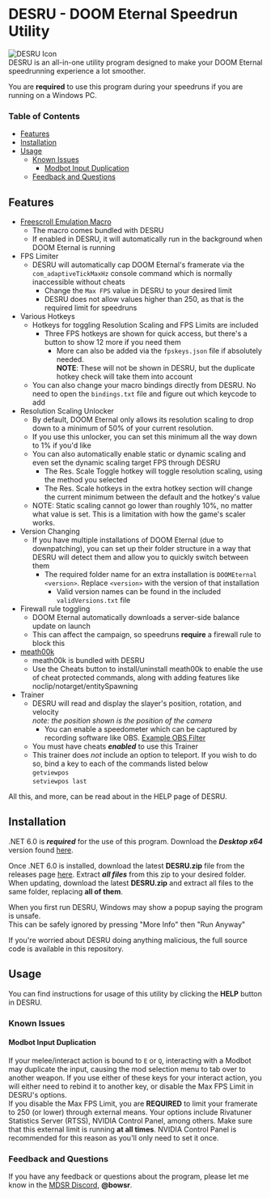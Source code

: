 # DESRU - DOOM Eternal Speedrun Utility
![DESRU Icon](https://user-images.githubusercontent.com/26034933/191414580-21e0c691-cf32-43c3-b45a-a48bc0b234b6.png)  
DESRU is an all-in-one utility program designed to make your DOOM Eternal speedrunning experience a lot smoother.

You are **required** to use this program during your speedruns if you are running on a Windows PC.

### Table of Contents
- [Features](https://github.com/bowsr/DESRU#features)
- [Installation](https://github.com/bowsr/DESRU#installation)
- [Usage](https://github.com/bowsr/DESRU#usage)
  - [Known Issues](https://github.com/bowsr/DESRU#known-issues)
    - [Modbot Input Duplication](https://github.com/bowsr/DESRU#modbot-input-duplication)
  - [Feedback and Questions](https://github.com/bowsr/DESRU#feedback-and-questions)

## Features
- [Freescroll Emulation Macro](https://github.com/henyK/doom-eternal-macro)
  - The macro comes bundled with DESRU
  - If enabled in DESRU, it will automatically run in the background when DOOM Eternal is running
- FPS Limiter
  - DESRU will automatically cap DOOM Eternal's framerate via the `com_adaptiveTickMaxHz` console command which is normally inaccessible without cheats
    - Change the `Max FPS` value in DESRU to your desired limit
    - DESRU does not allow values higher than 250, as that is the required limit for speedruns
- Various Hotkeys
  - Hotkeys for toggling Resolution Scaling and FPS Limits are included
    - Three FPS hotkeys are shown for quick access, but there's a button to show 12 more if you need them
      - More can also be added via the `fpskeys.json` file if absolutely needed.  
      **NOTE**: These will not be shown in DESRU, but the duplicate hotkey check will take them into account
  - You can also change your macro bindings directly from DESRU. No need to open the `bindings.txt` file and figure out which keycode to add
- Resolution Scaling Unlocker
  - By default, DOOM Eternal only allows its resolution scaling to drop down to a minimum of 50% of your current resolution.
  - If you use this unlocker, you can set this minimum all the way down to 1% if you'd like
  - You can also automatically enable static or dynamic scaling and even set the dynamic scaling target FPS through DESRU
    - The Res. Scale Toggle hotkey will toggle resolution scaling, using the method you selected
    - The Res. Scale hotkeys in the extra hotkey section will change the current minimum between the default and the hotkey's value
  - NOTE: Static scaling cannot go lower than roughly 10%, no matter what value is set. This is a limitation with how the game's scaler works.
- Version Changing
  - If you have multiple installations of DOOM Eternal (due to downpatching), you can set up their folder structure in a way that DESRU will detect them and allow you to quickly switch between them
    - The required folder name for an extra installation is `DOOMEternal <version>`. Replace `<version>` with the version of that installation
      - Valid version names can be found in the included `validVersions.txt` file
- Firewall rule toggling
  - DOOM Eternal automatically downloads a server-side balance update on launch
  - This can affect the campaign, so speedruns **require** a firewall rule to block this
- [meath00k](https://github.com/brongo/m3337ho0o0ok)
  - meath00k is bundled with DESRU
  - Use the Cheats button to install/uninstall meath00k to enable the use of cheat protected commands, along with adding features like noclip/notarget/entitySpawning
- Trainer
  - DESRU will read and display the slayer's position, rotation, and velocity  
    *note: the position shown is the position of the camera*
    - You can enable a speedometer which can be captured by recording software like OBS. [Example OBS Filter](https://cdn.discordapp.com/attachments/1014057314510196776/1068588673504923649/image.png)
  - You must have cheats **_enabled_** to use this Trainer
  - This trainer does *not* include an option to teleport. If you wish to do so, bind a key to each of the commands listed below  
  `getviewpos`  
  `setviewpos last`

All this, and more, can be read about in the HELP page of DESRU.

## Installation
.NET 6.0 is ***required*** for the use of this program. Download the ***Desktop x64*** version found [here](https://dotnet.microsoft.com/en-us/download/dotnet/6.0/runtime).

Once .NET 6.0 is installed, download the latest **DESRU.zip** file from the releases page [here](https://github.com/bowsr/DESRU/releases/latest/download/DESRU.zip). Extract ***all files*** from this zip to your desired folder.  
When updating, download the latest **DESRU.zip** and extract all files to the same folder, replacing **all of them**.

When you first run DESRU, Windows may show a popup saying the program is unsafe.  
This can be safely ignored by pressing "More Info" then "Run Anyway"

If you're worried about DESRU doing anything malicious, the full source code is available in this repository.
## Usage
You can find instructions for usage of this utility by clicking the **HELP** button in DESRU.
### Known Issues
#### Modbot Input Duplication
If your melee/interact action is bound to `E` or `Q`, interacting with a Modbot may duplicate the input, causing the mod selection menu to tab over to another weapon. If you use either of these keys for your interact action, you will either need to rebind it to another key, or disable the Max FPS Limit in DESRU's options.  
If you disable the Max FPS Limit, you are **REQUIRED** to limit your framerate to 250 (or lower) through external means. Your options include Rivatuner Statistics Server (RTSS), NVIDIA Control Panel, among others. Make sure that this external limit is running **at all times**. NVIDIA Control Panel is recommended for this reason as you'll only need to set it once.
### Feedback and Questions
If you have any feedback or questions about the program, please let me know in the [MDSR Discord](https://discord.com/invite/dtDa9VZ), **@bowsr**.
